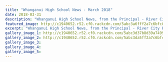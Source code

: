 ```yaml
---
title: "Whanganui High School News - March 2018"
date: 2018-03-31
description: "Whanganui High School News, from the Principal - River City Press, March 2018..."
featured_image: http://c1940652.r52.cf0.rackcdn.com/5abc3a6fff2a7c6bfc00115c/Website-WHS-CrestFacebook-Profile---180x180---white-bg.jpg
excerpt: "Whanganui High School News, from the Principal - River City Press, March 2018."
gallery_image_1: http://c1940652.r52.cf0.rackcdn.com/5abc3d37b8d39a7499001192/Ath-Day-photo-1-inWHS-News-midweek.jpg
gallery_image_2: http://c1940652.r52.cf0.rackcdn.com/5abc3da5ff2a7c6bfc00115e/Ath-Day-photo-2-inWHS-News-midweek.jpg
gallery_image_3: 
gallery_image_4: 
gallery_image_5: 
---
```

